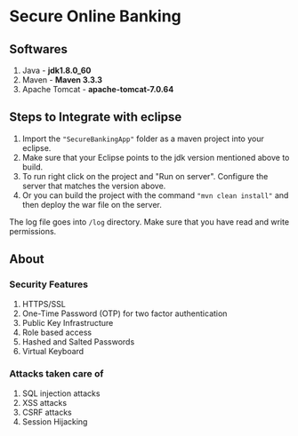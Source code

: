 Secure Online Banking
=======

## Softwares
 1. Java - **jdk1.8.0_60**
 2. Maven -  **Maven 3.3.3**
 3. Apache Tomcat - **apache-tomcat-7.0.64**

## Steps to Integrate with eclipse
 1. Import the `"SecureBankingApp"` folder as a maven project into your eclipse.
 2. Make sure that your Eclipse points to the jdk version mentioned above to build.
 3. To run right click on the project and "Run on server". Configure the server that matches the version above.
 4. Or you can build the project with the command `"mvn clean install"` and then deploy the war file on the server.

The log file goes into `/log` directory. Make sure that you have read and write permissions.

## About
### Security Features
 1. HTTPS/SSL
 2. One-Time Password (OTP) for two factor authentication
 3. Public Key Infrastructure
 4. Role based access
 5. Hashed and Salted Passwords
 6. Virtual Keyboard

### Attacks taken care of
 1. SQL injection attacks
 2. XSS attacks
 3. CSRF attacks
 4. Session Hijacking
